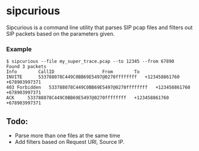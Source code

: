# sipcurious
Sipcurious is a command line utility that parses SIP pcap files and filters out SIP packets based on the parameters given.

### Example
```
$ sipcurious --file my_super_trace.pcap --to 12345 --from 67890
Found 3 packets
Info		CallID					From		To
INVITE		533788078C449C0BB69E5497@0270ffffffff	+123458861760	+678903997371
403 Forbidden	533788078C449C0BB69E5497@0270ffffffff	+123458861760	+678903997371
ACK		533788078C449C0BB69E5497@0270ffffffff	+123458861760	+678903997371
```

## Todo:
- Parse more than one files at the same time
- Add filters based on Request URI, Source IP.